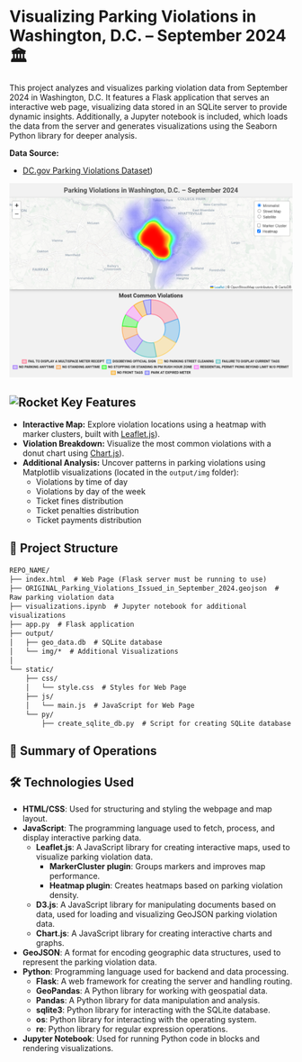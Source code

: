 # Visualizing Parking Violations in Washington, D.C. – September 2024🏛️

This project analyzes and visualizes parking violation data from September 2024 in Washington, D.C. It features a Flask application that serves an interactive web page, visualizing data stored in an SQLite server to provide dynamic insights. Additionally, a Jupyter notebook is included, which loads the data from the server and generates visualizations using the Seaborn Python library for deeper analysis.

**Data Source:**

* [DC.gov Parking Violations Dataset](https://catalog.data.gov/dataset/parking-violations-issued-in-september-2024))

![Screenshot](screenshot.png)

## <img src="https://raw.githubusercontent.com/Tarikul-Islam-Anik/Animated-Fluent-Emojis/master/Emojis/Travel%20and%20places/Rocket.png" alt="Rocket" width="25" height="25" /> Key Features

* **Interactive Map:** Explore violation locations using a heatmap with marker clusters, built with [Leaflet.js](https://leafletjs.com/)). 
* **Violation Breakdown:** Visualize the most common violations with a donut chart using [Chart.js](https://www.chartjs.org/)).
* **Additional Analysis:** Uncover patterns in parking violations using Matplotlib visualizations (located in the `output/img` folder):
    * Violations by time of day
    * Violations by day of the week
    * Ticket fines distribution
    * Ticket penalties distribution
    * Ticket payments distribution


## 📂 Project Structure

```plaintext
REPO_NAME/
├── index.html  # Web Page (Flask server must be running to use)
├── ORIGINAL_Parking_Violations_Issued_in_September_2024.geojson  # Raw parking violation data
├── visualizations.ipynb  # Jupyter notebook for additional visualizations
├── app.py  # Flask application
├── output/
│   ├── geo_data.db  # SQLite database
│   └── img/*  # Additional Visualizations
│       
└── static/
    ├── css/
    │   └── style.css  # Styles for Web Page
    ├── js/
    │   └── main.js  # JavaScript for Web Page
    └── py/
        ├── create_sqlite_db.py  # Script for creating SQLite database

```

## 📝 Summary of Operations



## 🛠️ Technologies Used

- **HTML/CSS**: Used for structuring and styling the webpage and map layout.
- **JavaScript**: The programming language used to fetch, process, and display interactive parking data.
   - **Leaflet.js**: A JavaScript library for creating interactive maps, used to visualize parking violation data.
     - **MarkerCluster plugin**: Groups markers and improves map performance.
     - **Heatmap plugin**: Creates heatmaps based on parking violation density.
   - **D3.js**: A JavaScript library for manipulating documents based on data, used for loading and visualizing GeoJSON parking violation data.
   - **Chart.js**: A JavaScript library for creating interactive charts and graphs.
- **GeoJSON**: A format for encoding geographic data structures, used to represent the parking violation data.
- **Python**: Programming language used for backend and data processing.
   - **Flask**: A web framework for creating the server and handling routing.
   - **GeoPandas**: A Python library for working with geospatial data.
   - **Pandas**: A Python library for data manipulation and analysis.
   - **sqlite3**: Python library for interacting with the SQLite database.
   - **os**: Python library for interacting with the operating system.
   - **re**: Python library for regular expression operations.
- **Jupyter Notebook**: Used for running Python code in blocks and rendering visualizations.
